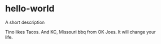 # hello-world
A short description

Tino likes Tacos. 
And KC, Missouri bbq from OK Joes. It will change your life.
